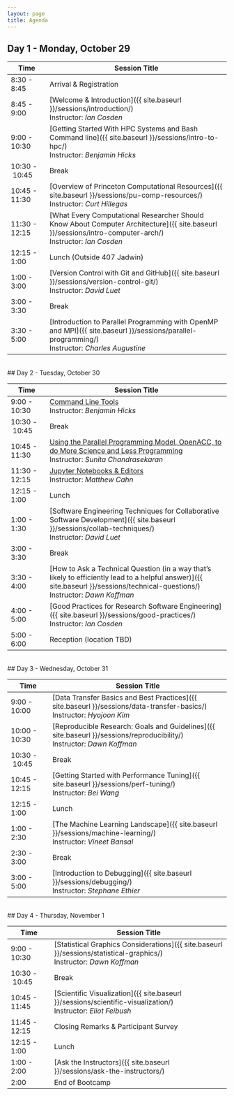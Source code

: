 ```yaml
---
layout: page
title: Agenda
---
```



## Day 1 - Monday, October 29

| Time | Session Title |
| ------ | ----- |
| 8:30 - 8:45 | Arrival & Registration |
| 8:45 - 9:00 | [Welcome & Introduction]({{ site.baseurl }}/sessions/introduction/) <br> Instructor: *Ian Cosden* |
| 9:00 - 10:30 | [Getting Started With HPC Systems and Bash Command line]({{ site.baseurl }}/sessions/intro-to-hpc/) <br> Instructor: *Benjamin Hicks*|
| 10:30&nbsp;-&nbsp;10:45 | Break |
| 10:45 - 11:30 | [Overview of Princeton Computational Resources]({{ site.baseurl }}/sessions/pu-comp-resources/) <br> Instructor: *Curt Hillegas* |
| 11:30 - 12:15 | [What Every Computational Researcher Should Know About Computer Architecture]({{ site.baseurl }}/sessions/intro-computer-arch/)  <br> Instructor: *Ian Cosden* |
| 12:15 - 1:00 | Lunch (Outside 407 Jadwin)|
| 1:00 - 3:00 | [Version Control with Git and GitHub]({{ site.baseurl }}/sessions/version-control-git/)  <br> Instructor: *David Luet* |
| 3:00 - 3:30 | Break |
| 3:30 - 5:00 | [Introduction to Parallel Programming with OpenMP and MPI]({{ site.baseurl }}/sessions/parallel-programming/)  <br> Instructor: *Charles Augustine*|

<br>
## Day 2 - Tuesday, October 30

| Time | Session Title |
| ------ | ----- |
| 9:00 - 10:30 | [Command Line Tools]({{site.baseurl}}/sessions/command-line-tools/) <br> Instructor: *Benjamin Hicks* |
| 10:30&nbsp;-&nbsp;10:45 | Break |
| 10:45 - 11:30 | [Using the Parallel Programming Model, OpenACC, to do More Science and Less Programming]({{site.baseurl}}/sessions/openacc/) <br> Instructor: *Sunita Chandrasekaran*  |
| 11:30 - 12:15 | [Jupyter Notebooks & Editors]({{site.baseurl}}/sessions/jupyter-notebooks/) <br> Instructor: *Matthew Cahn* |
| 12:15 - 1:00 | Lunch |
| 1:00 - 1:30 | [Software Engineering Techniques for Collaborative Software Development]({{ site.baseurl }}/sessions/collab-techniques/) <br> Instructor: *David Luet* |
| 3:00 - 3:30 | Break |
| 3:30 - 4:00 | [How to Ask a Technical Question (in a way that’s likely to efficiently lead to a helpful answer)]({{ site.baseurl }}/sessions/technical-questions/) <br> Instructor: *Dawn Koffman* |
| 4:00 - 5:00 | [Good Practices for Research Software Engineering]({{ site.baseurl }}/sessions/good-practices/) <br> Instructor: *Ian Cosden* |
| 5:00 - 6:00 | Reception (location TBD) |


<br>
## Day 3 - Wednesday, October 31

| Time | Session Title |
| ------ | ----- |
| 9:00 - 10:00 | [Data Transfer Basics and Best Practices]({{ site.baseurl }}/sessions/data-transfer-basics/) <br> Instructor: *Hyojoon Kim* |
| 10:00 - 10:30 | [Reproducible Research: Goals and Guidelines]({{ site.baseurl  }}/sessions/reproducibility/) <br> Instructor: *Dawn Koffman* |
| 10:30&nbsp;-&nbsp;10:45 | Break |
| 10:45 - 12:15 | [Getting Started with Performance Tuning]({{ site.baseurl }}/sessions/perf-tuning/) <br> Instructor: *Bei Wang* |
| 12:15 - 1:00 | Lunch |
| 1:00 - 2:30 | [The Machine Learning Landscape]({{ site.baseurl }}/sessions/machine-learning/) <br> Instructor: *Vineet Bansal*  |
| 2:30 - 3:00 | Break |
| 3:00 - 5:00 |  [Introduction to Debugging]({{ site.baseurl  }}/sessions/debugging/) <br> Instructor: *Stephane Ethier* |

<br>
## Day 4 - Thursday, November 1

| Time | Session Title |
| ------ | ----- |
| 9:00 - 10:30 | [Statistical Graphics Considerations]({{ site.baseurl }}/sessions/statistical-graphics/) <br> Instructor: *Dawn Koffman* |
| 10:30&nbsp;-&nbsp;10:45 | Break |
| 10:45 - 11:45 | [Scientific Visualization]({{ site.baseurl }}/sessions/scientific-visualization/) <br> Instructor: *Eliot Feibush* |
| 11:45 - 12:15 | Closing Remarks & Participant Survey |
| 12:15 - 1:00 | Lunch |
| 1:00 - 2:00 | [Ask the Instructors]({{ site.baseurl }}/sessions/ask-the-instructors/) |
| 2:00 | End of Bootcamp |
